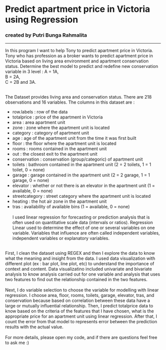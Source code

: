 # Predict apartment price in Victoria using Regression
### created by Putri Bunga Rahmalita
------------------------------------------------------------------
In this program I want to help Tony to predict apartment price in Victoria. Tony who has profession as a broker wants to predict apartment price in Victoria based on living area environment and apartment conservation status. Determine the best model to predict and redefine new conservation variable in 3 level : 
A = 1A,<br>
B = 2A, <br>
C = 2B and 3A. <br><br>

The Dataset provides living area and conservation status. There are 218 observations and 16 variables. The columns in this dataset are :
  - row.labels : row of the data
  - totalprice : price of the apartment in Victoria
  - area : area apartment unit 
  - zone : zone where the apartment unit is located
  - category : category of apartment unit 
  - age : age of the apartment unit from the time it was first built
  - floor : the floor where the apartment unit is located
  - rooms : rooms contained in the apartment unit
  - out : the closest exit to the apartment unit
  - conservation : conservation (group/categoric) of apartment unit
  - toilets : bathroom contained in the apartment unit (2 = 2 toilets, 1 = 1 toilet, 0 = none)
  - garage : garage contained in the apartment unit (2 = 2 garage, 1 = 1 garage, 0 = none)
  - elevator : whether or not there is an elevator in the apartment unit (1 = available, 0 = none)
  - streetcategory : street category where the apartment unit is located
  - heating : the hot air zone in the apartment unit
  - tras : availability of available bins (1 = available, 0 = none)
<br><br>
I used linear regression for forecasting or prediction analysis that is often used on quantitative scale data (intervals or ratios). Regression Linear used to determine the effect of one or several variables on one variable. Variables that influence are often called independent variables, independent variables or explanatory variables.
<br>
First, I clean the dataset using REGEX and then I explore the data to know what the meaning and insight from the data. I used data visualization with different plot (ex : bar plot, line plot, etc) to understand the importance of context and content. Data visualizatino included univariate and bivariate analysis to know analysis carried out for one variable and analysis that uses two features to find out the relationship contained in the two features.
<br>
<br>
Next, I do variable selection to choose the variable for modelling with linear regression. I choose area, floor, rooms, toilets, garage, elevator, tras, and conservation because based on correlation between these data have a large or mutually influential relationship. Then, I predict totalprice data to know based on the criteria of the features that I have chosen, what is the appropriate price for an apartment unit using linear regression. After that, I count the error from that model to represents error between the prediction results with the actual value.
<br>
<br>
For more details, please open my code, and if there are questions feel free to ask me :)
